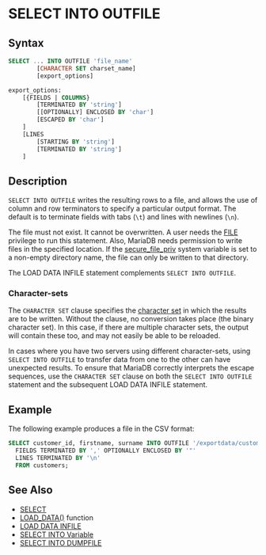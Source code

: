 # SELECT INTO OUTFILE

## Syntax

```sql
SELECT ... INTO OUTFILE 'file_name'
        [CHARACTER SET charset_name]
        [export_options]

export_options:
    [{FIELDS | COLUMNS}
        [TERMINATED BY 'string']
        [[OPTIONALLY] ENCLOSED BY 'char']
        [ESCAPED BY 'char']
    ]
    [LINES
        [STARTING BY 'string']
        [TERMINATED BY 'string']
    ]
```

## Description

`SELECT INTO OUTFILE` writes the resulting rows to a file, and allows the use of column and row terminators to specify a particular output format. The default is to terminate fields with tabs (`\t`) and lines with newlines (`\n`).

The file must not exist. It cannot be overwritten. A user needs the [FILE](/kb/en/grant/#global-privileges) privilege to run this statement. Also, MariaDB needs permission to write files in the specified location. If the [secure_file_priv](/kb/en/server-system-variables/#secure_file_priv) system variable is set to a non-empty directory name, the file can only be written to that directory.

The <a undefined>LOAD DATA INFILE</a> statement complements `SELECT INTO OUTFILE`.

### Character-sets

The `CHARACTER SET` clause specifies the [character set](/kb/en/data-types-character-sets-and-collations/) in which the results are to be written. Without the clause, no conversion takes place (the binary character set). In this case, if there are multiple character sets, the output will contain these too, and may not easily be able to be reloaded.

In cases where you have two servers using different character-sets, using `SELECT INTO OUTFILE` to transfer data from one to the other can have unexpected results.  To ensure that MariaDB correctly interprets the escape sequences, use the `CHARACTER SET` clause on both the `SELECT INTO OUTFILE` statement and the subsequent <a undefined>LOAD DATA INFILE</a> statement.

## Example

The following example produces a file in the CSV format:

```sql
SELECT customer_id, firstname, surname INTO OUTFILE '/exportdata/customers.txt'
  FIELDS TERMINATED BY ',' OPTIONALLY ENCLOSED BY '"'
  LINES TERMINATED BY '\n'
  FROM customers;
```

## See Also

- [SELECT](/sql-statements-structure/sql-statements/data-manipulation/selecting-data/select)
- [LOAD_DATA()](/built-in-functions/string-functions/load_file) function
- [LOAD DATA INFILE](/kb/en/load-data-infile/)
- [SELECT INTO Variable](/kb/en/select-into-variable/)
- [SELECT INTO DUMPFILE](/sql-statements-structure/sql-statements/data-manipulation/selecting-data/select-into-dumpfile)